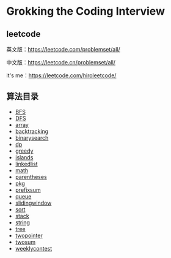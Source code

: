 # Grokking the Coding Interview

## leetcode

英文版：https://leetcode.com/problemset/all/

中文版：https://leetcode.cn/problemset/all/

it's me：https://leetcode.com/hiroleetcode/

## 算法目录

- [BFS](BFS)
- [DFS](DFS)
- [array](array)
- [backtracking](backtracking)
- [binarysearch](binarysearch)
- [dp](dp)
- [greedy](greedy)
- [islands](islands)
- [linkedlist](linkedlist)
- [math](math)
- [parentheses](parentheses)
- [pkg](pkg)
- [prefixsum](prefixsum)
- [queue](queue)
- [slidingwindow](slidingwindow)
- [sort](sort)
- [stack](stack)
- [string](string)
- [tree](tree)
- [twopointer](twopointer)
- [twosum](twosum)
- [weeklycontest](weeklycontest)
